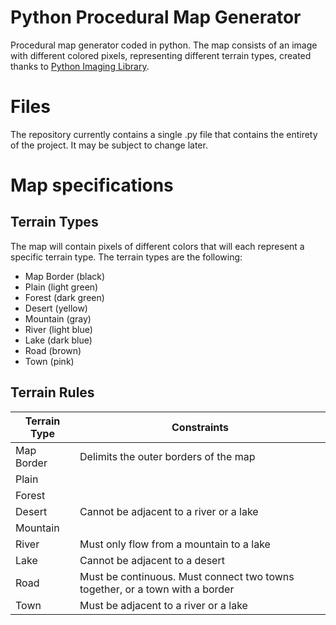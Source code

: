 # Python Procedural Map Generator

Procedural map generator coded in python. The map consists of an image with different colored pixels, representing different terrain types, created thanks to [Python Imaging Library](https://python-pillow.org/).

# Files

The repository currently contains a single .py file that contains the entirety of the project. It may be subject to change later.

# Map specifications

## Terrain Types

The map will contain pixels of different colors that will each represent a specific terrain type. The terrain types are the following:
- Map Border (black)
- Plain (light green)
- Forest (dark green)
- Desert (yellow)
- Mountain (gray)
- River (light blue)
- Lake (dark blue)
- Road (brown)
- Town (pink)

## Terrain Rules

|Terrain Type	|Constraints|
|---------------|----------|
|Map Border		|Delimits the outer borders of the map|
|Plain			||
|Forest			||
|Desert			|Cannot be adjacent to a river or a lake|
|Mountain		||
|River			|Must only flow from a mountain to a lake|
|Lake			|Cannot be adjacent to a desert|
|Road			|Must be continuous. Must connect two towns together, or a town with a border|
|Town			|Must be adjacent to a river or a lake|
